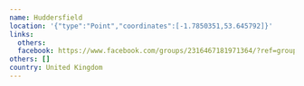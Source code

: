 ```yaml
---
name: Huddersfield
location: '{"type":"Point","coordinates":[-1.7850351,53.645792]}'
links:
  others: 
  facebook: https://www.facebook.com/groups/2316467181971364/?ref=group_header
others: []
country: United Kingdom
---
```

